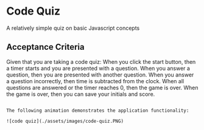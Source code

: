 # Code Quiz

A relatively simple quiz on basic Javascript concepts

## Acceptance Criteria

Given that you are taking a code quiz:
When you click the start button,
then a timer starts and you are presented with a question.
When you answer a question,
then you are presented with another question.
When you answer a question incorrectly,
then time is subtracted from the clock.
When all questions are answered or the timer reaches 0,
then the game is over.
When the game is over,
then you can save your initials and score.
```

The following animation demonstrates the application functionality:

![code quiz](./assets/images/code-quiz.PNG)

